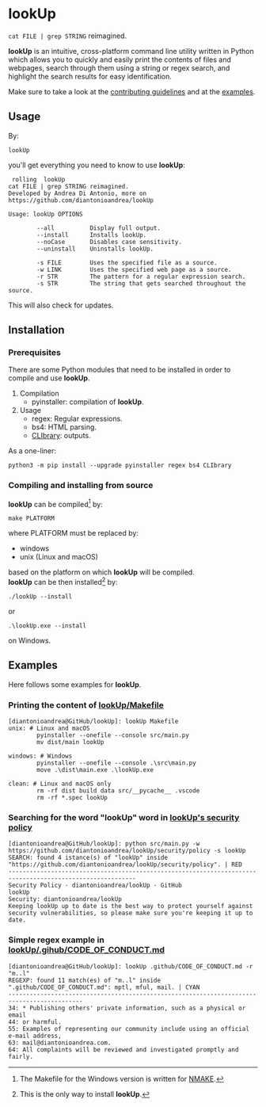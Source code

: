 # lookUp

`cat FILE | grep STRING` reimagined.  

**lookUp** is an intuitive, cross-platform command line utility written in Python which allows you to quickly and easily print the contents of files and webpages, search through them using a string or regex search, and highlight the search results for easy identification.  

Make sure to take a look at the [contributing guidelines](https://github.com/diantonioandrea/lookUp/blob/main/.github/CONTRIBUTING.md) and at the [examples](#examples).

## Usage

By:

	lookUp

you'll get everything you need to know to use **lookUp**:

```
 rolling  lookUp 
cat FILE | grep STRING reimagined.
Developed by Andrea Di Antonio, more on https://github.com/diantonioandrea/lookUp

Usage: lookUp OPTIONS

        --all          Display full output.
        --install      Installs lookUp.
        --noCase       Disables case sensitivity.
        --uninstall    Uninstalls lookUp.

        -s FILE        Uses the specified file as a source.
        -w LINK        Uses the specified web page as a source.
        -r STR         The pattern for a regular expression search.
        -s STR         The string that gets searched throughout the source.
```

This will also check for updates.

## Installation

### Prerequisites

There are some Python modules that need to be installed in order to compile and use **lookUp**.

1. Compilation
	* pyinstaller: compilation of **lookUp**.
2. Usage
	* regex: Regular expressions.
	* bs4: HTML parsing.
	* [CLIbrary](https://github.com/diantonioandrea/CLIbrary): outputs.

As a one-liner:

	python3 -m pip install --upgrade pyinstaller regex bs4 CLIbrary

### Compiling and installing from source

**lookUp** can be compiled[^1] by:

	make PLATFORM

where PLATFORM must be replaced by:

* windows
* unix (Linux and macOS)

based on the platform on which **lookUp** will be compiled.  
**lookUp** can be then installed[^2] by:

	./lookUp --install

or

	.\lookUp.exe --install

on Windows.

[^1]: The Makefile for the Windows version is written for [NMAKE](https://learn.microsoft.com/en-gb/cpp/build/reference/nmake-reference?view=msvc-170).
[^2]: This is the only way to install **lookUp**.

## Examples

Here follows some examples for **lookUp**.  

### Printing the content of [lookUp/Makefile](https://github.com/diantonioandrea/lookUp/blob/main/Makefile)

	[diantonioandrea@GitHub/lookUp]: lookUp Makefile 
	unix: # Linux and macOS
			pyinstaller --onefile --console src/main.py
			mv dist/main lookUp

	windows: # Windows
			pyinstaller --onefile --console .\src\main.py
			move .\dist\main.exe .\lookUp.exe

	clean: # Linux and macOS only
			rm -rf dist build data src/__pycache__ .vscode
			rm -rf *.spec lookUp

### Searching for the word "lookUp" word in [lookUp's security policy](https://github.com/diantonioandrea/lookUp/security/policy)

	[diantonioandrea@GitHub/lookUp]: python src/main.py -w https://github.com/diantonioandrea/lookUp/security/policy -s lookUp
	SEARCH: found 4 istance(s) of "lookUp" inside "https://github.com/diantonioandrea/lookUp/security/policy". | RED
	----------------------------------------------------------------------------------------------------------
	Security Policy · diantonioandrea/lookUp · GitHub
	lookUp
	Security: diantonioandrea/lookUp
	Keeping lookUp up to date is the best way to protect yourself against security vulnerabilities, so please make sure you're keeping it up to date.

### Simple regex example in [lookUp/.gihub/CODE_OF_CONDUCT.md](https://github.com/diantonioandrea/lookUp/blob/main/.github/CODE_OF_CONDUCT.md)

	[diantonioandrea@GitHub/lookUp]: lookUp .github/CODE_OF_CONDUCT.md -r "m..l"  
	REGEXP: found 11 match(es) of "m..l" inside ".github/CODE_OF_CONDUCT.md": mptl, mful, mail. | CYAN
	-------------------------------------------------------------------------------------------
	34: * Publishing others' private information, such as a physical or email
	44: or harmful.
	55: Examples of representing our community include using an official e-mail address,
	63: mail@diantonioandrea.com.
	64: All complaints will be reviewed and investigated promptly and fairly.

